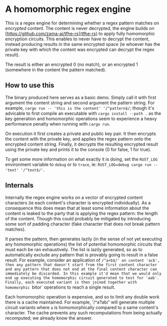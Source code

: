 # A homomorphic regex engine

This is a regex engine for determining whether a regex pattern matches on
_encrypted_ content. The content is never decrypted, the engine builds on
[https://github.com/zama-ai/tfhe-rs](tfhe-rs) to apply fully homomorphic
encryption circuits. This enables to never have to decrypt the content, instead
producing results in the same encrypted space (ie whoever has the private key
with which the content was encrypted can decrypt the regex result).

The result is either an encrypted 0 (no match), or an encrypted 1 (somewhere in
the content the pattern matched).

## How to use this

The binary produced here serves as a basic demo. Simply call it with first
argument the content string and second argument the pattern string. For
example, `cargo run -- 'this is the content' '/^pattern$/`; though it's
advicable to first compile an executable with `cargo install --path .` as the
key generation and homomorphic operations seem to experience a heavy
performance penalty when running with `cargo run`.

On execution it first creates a private and public key pair. It then encrypts
the content with the private key, and applies the regex pattern onto the
encrypted content string. Finally, it decrypts the resulting encrypted result
using the private key and prints it to the console (0 for false, 1 for true).

To get some more information on what exactly it is doing, set the `RUST_LOG`
environment variable to `debug` or to `trace`, ie: `RUST_LOG=debug cargo run --
'text' '/^text$/'`.

## Internals

Internally the regex engine works on a vector of encrypted content characters
(ie each content's character is encrypted individually). As a consequence this
does mean that at least some information about the content is leaked to the
party that is applying the regex pattern: the length of the content. Though
this could probably be mitigated by introducing some sort of padding character
(fake character that does not break pattern matches).

It parses the pattern, then generates lazily (in the sense of not yet executing
any homomorphic operations) the list of potential homomorphic circuits that
must each be ran exhaustively. The list is lazily generated, so as to automatically
exclude any pattern that is provably going to result in a false result. For
example, consider an application of `/^a+b$/' on content 'acb', then any
pattern that doesn't start from the first content character and any pattern
that does not end at the final content character can immediately be discarded.
In this example it'd mean that we would only end up executing the homomorphic
circuit generated to test for 'aab'. Finally, each executed variant is then
joined together with homomorphic `bitor` operations to reach a single result.

Each homomorphic operation is expensive, and so to limit any double work there
is a cache maintained. For example, '/^a?ab/' will generate multiple circuit
variants where `a` is homomorphically compared to a same content's character.
The cache prevents any such recomputations from being actually recomputed; we
already know the answer.
